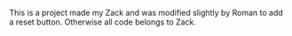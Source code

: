 This is a project made my Zack and was modified slightly by Roman to add a reset button. Otherwise all code belongs to Zack. 
